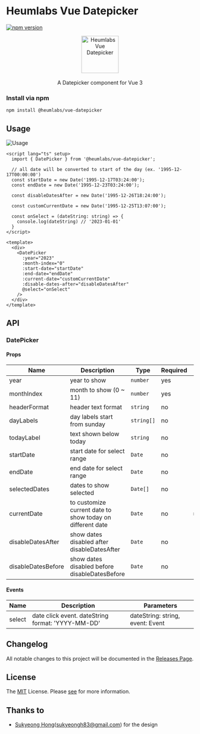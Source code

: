 # Heumlabs Vue Datepicker

[![npm version](https://badge.fury.io/js/%40heumlabs%2Fvue-datepicker.svg)](https://badge.fury.io/js/%40heumlabs%2Fvue-datepicker)


<p align="center">
      <img alt="Heumlabs Vue Datepicker" width="100" src="https://github.com/heumlabs/heum-vue-datepicker/blob/main/docs/logo.svg?raw=true">
    <br><br>
    A Datepicker component for Vue 3
</p>

### Install via npm

```
npm install @heumlabs/vue-datepicker
```


## Usage

![Usage](https://github.com/heumlabs/heum-vue-datepicker/blob/main/docs/usage.png?raw=true)

```vue
<script lang="ts" setup>
  import { DatePicker } from '@heumlabs/vue-datepicker';
  
  // all date will be converted to start of the day (ex. '1995-12-17T00:00:00')
  const startDate = new Date('1995-12-17T03:24:00');
  const endDate = new Date('1995-12-23T03:24:00');
  
  const disableDatesAfter = new Date('1995-12-26T18:24:00');
  
  const customCurrentDate = new Date('1995-12-25T13:07:00');
  
  const onSelect = (dateString: string) => {
    console.log(dateString) // '2023-01-01'
  }
</script>

<template>
  <div>
    <DatePicker
      :year="2023"
      :month-index="0"
      :start-date="startDate"
      :end-date="endDate"
      :current-date="customCurrentDate"
      :disable-dates-after="disableDatesAfter"
      @select="onSelect"
    />
  </div>
</template>
```

## API
### DatePicker
#### Props
| Name               | Description                                               | Type     | Required | Default                                       |
|--------------------|-----------------------------------------------------------|----------|----------|-----------------------------------------------|
| year               | year to show                                              | `number`  | yes      |                                               |
| monthIndex         | month to show (0 ~ 11)                                    | `number`  | yes      |                                               |
| headerFormat       | header text format                                        | `string`  | no       | `'YYYY.M'               `                     |
| dayLabels          | day labels start from sunday                              | `string[]` | no       | `['Sun','Mon','Tue','Wed','Thu','Fri','Sat']` |
| todayLabel         | text shown below today                                    | `string`  | no       | `'Today'`                                         |
| startDate          | start date for select range                               | `Date`    | no       |                                               |
| endDate            | end date for select range                                 | `Date`    | no       |                                               |
| selectedDates      | dates to show selected                                    | `Date[]`  | no       | `[]`                                            |
| currentDate        | to customize current date to show today on different date | `Date`    | no       | `new Date()`                                    |
| disableDatesAfter  | show dates disabled after disableDatesAfter               | `Date`     | no       |                                               |
| disableDatesBefore | show dates disabled before disableDatesBefore             | `Date`     | no       |                                               |

#### Events
| Name   | Description                                       | Parameters                        |
|--------|---------------------------------------------------|-----------------------------------|
| select | date click event. dateString format: 'YYYY-MM-DD' | dateString:  string, event: Event |

## Changelog

All notable changes to this project will be documented in the [Releases Page](https://github.com/heumlabs/heum-vue-datepicker/releases).

## License

The [MIT](LICENSE) License. Please [see](http://opensource.org/licenses/MIT) for more information.

## Thanks to
- [Sukyeong Hong](https://sueh712.myportfolio.com)(sukyeongh83@gmail.com) for the design